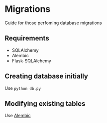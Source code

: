 # Migrations

Guide for those perfoming database migrations

## Requirements
- SQLAlchemy
- Alembic
- Flask-SQLAlchemy

## Creating database initially

Use `python db.py`


## Modifying existing tables

Use [Alembic](https://alembic.sqlalchemy.org/en/latest/)

